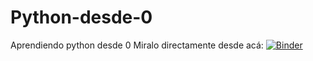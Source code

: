 # Python-desde-0
Aprendiendo python desde 0
Miralo directamente desde acá: [![Binder](https://mybinder.org/badge_logo.svg)](https://mybinder.org/v2/gh/Santolei/Python-desde-0/master)
